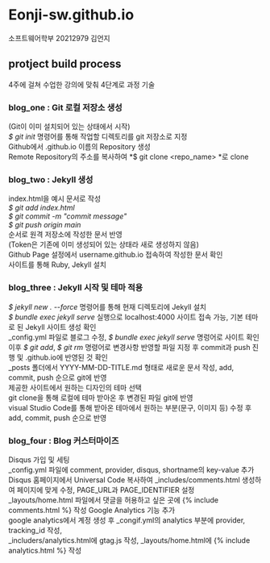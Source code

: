# Eonji-sw.github.io
소프트웨어학부 20212979 김언지

## protject build process
4주에 걸쳐 수업한 강의에 맞춰 4단계로 과정 기술

### blog_one : Git 로컬 저장소 생성
(Git이 이미 설치되어 있는 상태에서 시작) <br>
*$ git init* 명령어를 통해 작업할 디렉토리를 git 저장소로 지정 <br>
Github에서 <username>.github.io 이름의 Repository 생성 <br>
Remote Repository의 주소를 복사하여 *$ git clone <repo_name> <path>*로 clone

### blog_two : Jekyll 생성
index.html을 예시 문서로 작성 <br>
*$ git add index.html* <br>
*$ git commit -m "commit message"* <br>
*$ git push origin main* <br>
순서로 원격 저장소에 작성한 문서 반영 <br>
(Token은 기존에 이미 생성되어 있는 상태라 새로 생성하지 않음) <br>
Github Page 설정에서 username.github.io 접속하여 작성한 문서 확인 <br>
사이트를 통해 Ruby, Jekyll 설치

### blog_three : Jekyll 시작 및 테마 적용
*$ jekyll new . --force* 명령어를 통해 현재 디렉토리에 Jekyll 설치 <br>
*$ bundle exec jekyll serve* 실행으로 localhost:4000 사이트 접속 가능, 기본 테마로 된 Jekyll 사이트 생성 확인 <br>
_config.yml 파일로 블로그 수정, *$ bundle exec jekyll serve* 명렁어로 사이트 확인 <br>
이후 *$ git add*, *$ git rm* 명령어로 변경사항 반영할 파일 지정 후 commit과 push 진행 및 <username>.github.io에 반영된 것 확인 <br>
_posts 폴더에서 YYYY-MM-DD-TITLE.md 형태로 새로운 문서 작성, add, commit, push 순으로 git에 반영 <br>
제공한 사이트에서 원하는 디자인의 테마 선택 <br>
git clone을 통해 로컬에 테마 받아온 후 변경된 파일 git에 반영 <br>
visual Studio Code를 통해 받아온 테마에서 원하는 부분(문구, 이미지 등) 수정 후 add, commit, push 순으로 반영

### blog_four : Blog 커스터마이즈
Disqus 가입 및 세팅 <br>
_config.yml 파일에 comment, provider, disqus, shortname의 key-value 추가 <br>
Disqus 홈페이지에서 Universal Code 복사하여 _includes/comments.html 생성하여 페이지에 맞게 수정, PAGE_URL과 PAGE_IDENTIFIER 설정 <br>
_layouts/home.html 파일에서 댓글을 허용하고 싶은 곳에 {% include comments.html %} 작성
Google Analytics 기능 추가 <br>
google analytics에서 계정 생성 후 _congif.yml의 analytics 부분에 provider, tracking_id 작성, <br>
_includers/analytics.html에 gtag.js 작성, _layouts/home.html에 {% include analytics.html %} 작성